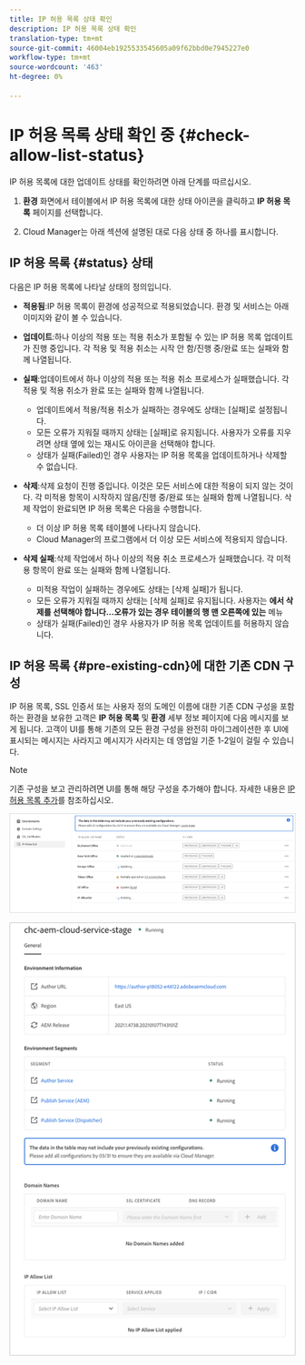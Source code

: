 ```yaml
---
title: IP 허용 목록 상태 확인
description: IP 허용 목록 상태 확인
translation-type: tm+mt
source-git-commit: 46004eb1925533545605a09f62bbd0e7945227e0
workflow-type: tm+mt
source-wordcount: '463'
ht-degree: 0%

---
```



# IP 허용 목록 상태 확인 중 {#check-allow-list-status}

IP 허용 목록에 대한 업데이트 상태를 확인하려면 아래 단계를 따르십시오.

1. **환경** 화면에서 테이블에서 IP 허용 목록에 대한 상태 아이콘을 클릭하고 **IP 허용 목록** 페이지를 선택합니다.

1. Cloud Manager는 아래 섹션에 설명된 대로 다음 상태 중 하나를 표시합니다.

## IP 허용 목록 {#status} 상태

다음은 IP 허용 목록에 나타날 상태의 정의입니다.

* **적용됨**:IP 허용 목록이 환경에 성공적으로 적용되었습니다.  환경 및 서비스는 아래 이미지와 같이 볼 수 있습니다.

* **업데이트**:하나 이상의 적용 또는 적용 취소가 포함될 수 있는 IP 허용 목록 업데이트가 진행 중입니다. 각 적용 및 적용 취소는 시작 안 함/진행 중/완료 또는 실패와 함께 나열됩니다.

* **실패**:업데이트에서 하나 이상의 적용 또는 적용 취소 프로세스가 실패했습니다. 각 적용 및 적용 취소가 완료 또는 실패와 함께 나열됩니다.
   * 업데이트에서 적용/적용 취소가 실패하는 경우에도 상태는 [실패]로 설정됩니다.
   * 모든 오류가 지워질 때까지 상태는 [실패]로 유지됩니다. 사용자가 오류를 지우려면 상태 옆에 있는 재시도 아이콘을 선택해야 합니다.
   * 상태가 실패(Failed)인 경우 사용자는 IP 허용 목록을 업데이트하거나 삭제할 수 없습니다.

* **삭제**:삭제 요청이 진행 중입니다. 이것은 모든 서비스에 대한 적용이 되지 않는 것이다. 각 미적용 항목이 시작하지 않음/진행 중/완료 또는 실패와 함께 나열됩니다.
삭제 작업이 완료되면 IP 허용 목록은 다음을 수행합니다.
   * 더 이상 IP 허용 목록 테이블에 나타나지 않습니다.
   * Cloud Manager의 프로그램에서 더 이상 모든 서비스에 적용되지 않습니다.

* **삭제 실패**:삭제 작업에서 하나 이상의 적용 취소 프로세스가 실패했습니다. 각 미적용 항목이 완료 또는 실패와 함께 나열됩니다.

   * 미적용 작업이 실패하는 경우에도 상태는 [삭제 실패]가 됩니다.
   * 모든 오류가 지워질 때까지 상태는 [삭제 실패]로 유지됩니다. 사용자는 **에서 삭제를 선택해야 합니다...오류가 있는 경우 테이블의 행 맨 오른쪽에 있는** 메뉴
   * 상태가 실패(Failed)인 경우 사용자가 IP 허용 목록 업데이트를 허용하지 않습니다.

## IP 허용 목록 {#pre-existing-cdn}에 대한 기존 CDN 구성

IP 허용 목록, SSL 인증서 또는 사용자 정의 도메인 이름에 대한 기존 CDN 구성을 포함하는 환경을 보유한 고객은 **IP 허용 목록** 및 **환경** 세부 정보 페이지에 다음 메시지를 보게 됩니다. 고객이 UI를 통해 기존의 모든 환경 구성을 완전히 마이그레이션한 후 UI에 표시되는 메시지는 사라지고 메시지가 사라지는 데 영업일 기준 1-2일이 걸릴 수 있습니다.

>[!NOTE]
>기존 구성을 보고 관리하려면 UI를 통해 해당 구성을 추가해야 합니다. 자세한 내용은 [IP 허용 목록 추가](/help/implementing/cloud-manager/ip-allow-lists/add-ip-allow-lists.md)를 참조하십시오.

![](/help/implementing/cloud-manager/assets/ip-allow-list-1.png)


![](/help/implementing/cloud-manager/assets/ip-allow-list-2.png)

